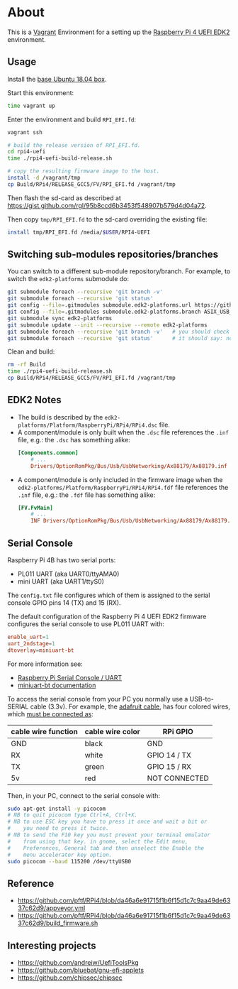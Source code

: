 # About

This is a [Vagrant](https://www.vagrantup.com/) Environment for a setting up
the [Raspberry Pi 4 UEFI EDK2](https://github.com/pftf/RPi4) environment.

## Usage

Install the [base Ubuntu 18.04 box](https://github.com/rgl/ubuntu-vagrant).

Start this environment:

```bash
time vagrant up
```

Enter the environment and build `RPI_EFI.fd`:

```bash
vagrant ssh

# build the release version of RPI_EFI.fd.
cd rpi4-uefi
time ./rpi4-uefi-build-release.sh

# copy the resulting firmware image to the host.
install -d /vagrant/tmp
cp Build/RPi4/RELEASE_GCC5/FV/RPI_EFI.fd /vagrant/tmp
```

Then flash the sd-card as described at https://gist.github.com/rgl/95b8ccd6b3453f548907b579d4d04a72.

Then copy `tmp/RPI_EFI.fd` to the sd-card overriding the existing file:

```bash
install tmp/RPI_EFI.fd /media/$USER/RPI4-UEFI
```

## Switching sub-modules repositories/branches

You can switch to a different sub-module repository/branch. For example,
to switch the `edk2-platforms` submodule do:

```bash
git submodule foreach --recursive 'git branch -v'
git submodule foreach --recursive 'git status'
git config --file=.gitmodules submodule.edk2-platforms.url https://github.com/samerhaj/edk2-platforms.git
git config --file=.gitmodules submodule.edk2-platforms.branch ASIX_USB_Networking
git submodule sync edk2-platforms
git submodule update --init --recursive --remote edk2-platforms
git submodule foreach --recursive 'git branch -v'   # you should check if it has the expected commit id.
git submodule foreach --recursive 'git status'      # it should say: nothing to commit, working tree clean.
```

Clean and build:

```bash
rm -rf Build
time ./rpi4-uefi-build-release.sh
cp Build/RPi4/RELEASE_GCC5/FV/RPI_EFI.fd /vagrant/tmp
```

## EDK2 Notes

* The build is described by the `edk2-platforms/Platform/RaspberryPi/RPi4/RPi4.dsc` file.
* A component/module is only built when the `.dsc` file references the `.inf` file, e.g.:
  the `.dsc` has something alike:
    ```ini
    [Components.common]
        # ...
        Drivers/OptionRomPkg/Bus/Usb/UsbNetworking/Ax88179/Ax88179.inf
    ```
* A component/module is only included in the firmware image when the
  `edk2-platforms/Platform/RaspberryPi/RPi4/RPi4.fdf` file references the `.inf` file,
  e.g.: the `.fdf` file has something alike:
    ```ini
    [FV.FvMain]
        # ...
        INF Drivers/OptionRomPkg/Bus/Usb/UsbNetworking/Ax88179/Ax88179.inf
    ```

## Serial Console

Raspberry Pi 4B has two serial ports:

* PL011 UART (aka UART0/ttyAMA0)
* mini UART (aka UART1/ttyS0)

The `config.txt` file configures which of them is assigned to the
serial console GPIO pins 14 (TX) and 15 (RX).

The default configuration of the Raspberry Pi 4 UEFI EDK2 firmware
configures the serial console to use PL011 UART with:

```conf
enable_uart=1
uart_2ndstage=1
dtoverlay=miniuart-bt
```

For more information see:

* [Raspberry Pi Serial Console / UART](https://www.raspberrypi.org/documentation/configuration/uart.md)
* [miniuart-bt documentation](https://github.com/raspberrypi/firmware/blob/dd8cbec5a6d27090e5eb080e13d83c35fdd759f7/boot/overlays/README#L1691-L1702)

To access the serial console from your PC you normally use a
USB-to-SERIAL cable (3.3v). For example, the [adafruit cable](https://www.adafruit.com/product/954),
has four colored wires, which [must be connected as](https://learn.adafruit.com/adafruits-raspberry-pi-lesson-5-using-a-console-cable/connect-the-lead):

| cable wire function | cable wire color | RPi GPIO      |
|---------------------|------------------|---------------|
| GND                 | black            | GND           |
| RX                  | white            | GPIO 14 / TX  |
| TX                  | green            | GPIO 15 / RX  |
| 5v                  | red              | NOT CONNECTED |

Then, in your PC, connect to the serial console with:

```bash
sudo apt-get install -y picocom
# NB to quit picocom type Ctrl+A, Ctrl+X.
# NB to use ESC key you have to press it once and wait a bit or
#    you need to press it twice.
# NB to send the F10 key you must prevent your terminal emulator
#    from using that key. in gnome, select the Edit menu,
#    Preferences, General tab and then unselect the Enable the
#    menu accelerator key option.
sudo picocom --baud 115200 /dev/ttyUSB0
```

## Reference

* https://github.com/pftf/RPi4/blob/da46a6e91715f1b6f15d1c7c9aa49de6337c62d9/appveyor.yml
* https://github.com/pftf/RPi4/blob/da46a6e91715f1b6f15d1c7c9aa49de6337c62d9/build_firmware.sh

## Interesting projects

* https://github.com/andreiw/UefiToolsPkg
* https://github.com/bluebat/gnu-efi-applets
* https://github.com/chipsec/chipsec

